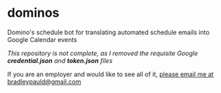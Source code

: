 # dominos

Domino's schedule bot for translating automated schedule emails into Google Calendar events

_This repository is not complete, as I removed the requisite Google **credential.json** and **token.json** files_

If you are an employer and would like to see all of it, [please email me at bradleypauld@gmail.com](mailto:bradleypauld@gmail.com)
